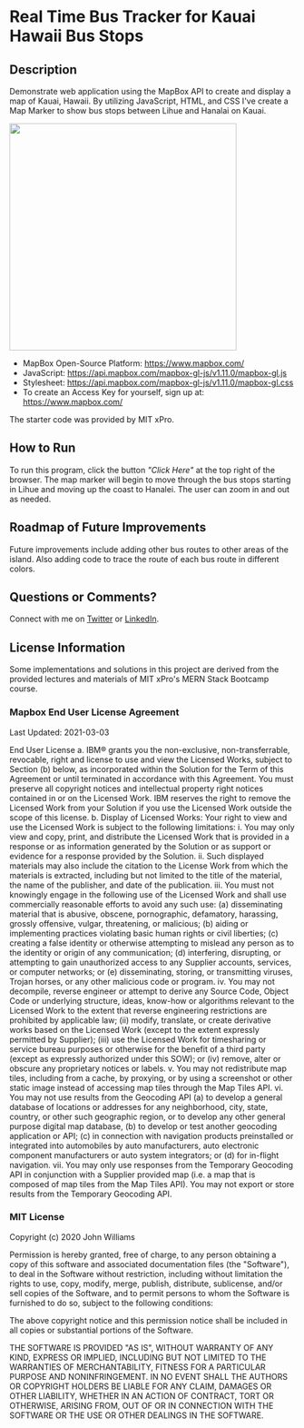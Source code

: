 # Real Time Bus Tracker for Kauai Hawaii Bus Stops

## Description

Demonstrate web application using the MapBox API to create and display a map of Kauai, Hawaii. By utilizing JavaScript, HTML, and CSS I've create a Map Marker to show bus stops between Lihue and Hanalai on Kauai.

<img src="https://static1.squarespace.com/static/5b75fc7ea9e028d726dbaaa5/t/6243b1d320fc4017a3ce6c55/1648603603829/bus+tracker.png" width='400'/>

- MapBox Open-Source Platform: https://www.mapbox.com/
- JavaScript: https://api.mapbox.com/mapbox-gl-js/v1.11.0/mapbox-gl.js
- Stylesheet: https://api.mapbox.com/mapbox-gl-js/v1.11.0/mapbox-gl.css
- To create an Access Key for yourself, sign up at: https://www.mapbox.com/

The starter code was provided by MIT xPro.

## How to Run

To run this program, click the button _"Click Here"_ at the top right of the browser. The map marker will begin to move through the bus stops starting in Lihue and moving up the coast to Hanalei. The user can zoom in and out as needed.

## Roadmap of Future Improvements

Future improvements include adding other bus routes to other areas of the island. Also adding code to trace the route of each bus route in different colors.

## Questions or Comments?

Connect with me on [Twitter](https://twitter.com/kristinedugan) or [LinkedIn](https://linkedin.com/in/kristinedugan).

## License Information

Some implementations and solutions in this project are derived from the provided lectures and materials of MIT xPro's MERN Stack Bootcamp course.

### Mapbox End User License Agreement

Last Updated: 2021-03-03

End User License
a. IBM® grants you the non-exclusive, non-transferrable, revocable, right and license to use and view the Licensed Works, subject to Section (b) below, as incorporated within the Solution for the Term of this Agreement or until terminated in accordance with this Agreement. You must preserve all copyright notices and intellectual property right notices contained in or on the Licensed Work. IBM reserves the right to remove the Licensed Work from your Solution if you use the Licensed Work outside the scope of this license.
b. Display of Licensed Works: Your right to view and use the Licensed Work is subject to the following limitations:
i. You may only view and copy, print, and distribute the Licensed Work that is provided in a response or as information generated by the Solution or as support or evidence for a response provided by the Solution.
ii. Such displayed materials may also include the citation to the License Work from which the materials is extracted, including but not limited to the title of the material, the name of the publisher, and date of the publication.
iii. You must not knowingly engage in the following use of the Licensed Work and shall use commercially reasonable efforts to avoid any such use: (a) disseminating material that is abusive, obscene, pornographic, defamatory, harassing, grossly offensive, vulgar, threatening, or malicious; (b) aiding or implementing practices violating basic human rights or civil liberties; (c) creating a false identity or otherwise attempting to mislead any person as to the identity or origin of any communication; (d) interfering, disrupting, or attempting to gain unauthorized access to any Supplier accounts, services, or computer networks; or (e) disseminating, storing, or transmitting viruses, Trojan horses, or any other malicious code or program.
iv. You may not decompile, reverse engineer or attempt to derive any Source Code, Object Code or underlying structure, ideas, know-how or algorithms relevant to the Licensed Work to the extent that reverse engineering restrictions are prohibited by applicable law; (ii) modify, translate, or create derivative works based on the Licensed Work (except to the extent expressly permitted by Supplier); (iii) use the Licensed Work for timesharing or service bureau purposes or otherwise for the benefit of a third party (except as expressly authorized under this SOW); or (iv) remove, alter or obscure any proprietary notices or labels.
v. You may not redistribute map tiles, including from a cache, by proxying, or by using a screenshot or other static image instead of accessing map tiles through the Map Tiles API.
vi. You may not use results from the Geocoding API (a) to develop a general database of locations or addresses for any neighborhood, city, state, country, or other such geographic region, or to develop any other general purpose digital map database, (b) to develop or test another geocoding application or API; (c) in connection with navigation products preinstalled or integrated into automobiles by auto manufacturers, auto electronic component manufacturers or auto system integrators; or (d) for in-flight navigation.
vii. You may only use responses from the Temporary Geocoding API in conjunction with a Supplier provided map (i.e. a map that is composed of map tiles from the Map Tiles API). You may not export or store results from the Temporary Geocoding API.

### MIT License

Copyright (c) 2020 John Williams

Permission is hereby granted, free of charge, to any person obtaining a copy of this software and associated documentation files (the "Software"), to deal in the Software without restriction, including without limitation the rights to use, copy, modify, merge, publish, distribute, sublicense, and/or sell copies of the Software, and to permit persons to whom the Software is furnished to do so, subject to the following conditions:

The above copyright notice and this permission notice shall be included in all copies or substantial portions of the Software.

THE SOFTWARE IS PROVIDED "AS IS", WITHOUT WARRANTY OF ANY KIND, EXPRESS OR IMPLIED, INCLUDING BUT NOT LIMITED TO THE WARRANTIES OF MERCHANTABILITY, FITNESS FOR A PARTICULAR PURPOSE AND NONINFRINGEMENT. IN NO EVENT SHALL THE AUTHORS OR COPYRIGHT HOLDERS BE LIABLE FOR ANY CLAIM, DAMAGES OR OTHER LIABILITY, WHETHER IN AN ACTION OF CONTRACT, TORT OR OTHERWISE, ARISING FROM, OUT OF OR IN CONNECTION WITH THE SOFTWARE OR THE USE OR OTHER DEALINGS IN THE SOFTWARE.
